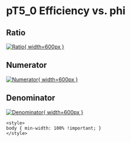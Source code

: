 # pT5_0 Efficiency vs. phi

## Ratio

[![Ratio](../mtv/var/pT5_0_eff_phi.png){ width=600px }](../mtv/var/pT5_0_eff_phi.pdf)

## Numerator

[![Numerator](../mtv/num/pT5_0_eff_phi_num.png){ width=600px }](../mtv/num/pT5_0_eff_phi_num.pdf)

## Denominator

[![Denominator](../mtv/den/pT5_0_eff_phi_den.png){ width=600px }](../mtv/den/pT5_0_eff_phi_den.pdf)


``` {=html}
<style>
body { min-width: 100% !important; }
</style>
```
